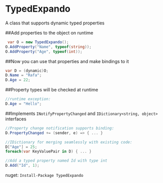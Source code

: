 # TypedExpando
A class that supports dynamic typed properties



##Add properties to the object on runtime
```c#
 var O = new TypedExpando();
O.AddProperty("Name", typeof(string));
O.AddProperty("Age", typeof(int));
```

##Now you can use that properties and make bindings to it
```c#
var D = (dynamic)O;
D.Name = "Rafa";
D.Age = 22;
```

##Property types will be checked at runtime
```c#
//runtime exception: 
D.Age = "Hello";
```

##Implements `INotifyPropertyChanged` and `IDictionary<string, object>` interfaces
```c#
//Property change notification supports binding:
D.PropertyChanged += (sender, e) => { ... }

//IDictionary for merging seamlessly with existing code:
D["Age"] = 25;
foreach(var KeyValuePair in D) { ... }

//Add a typed property named Id with type int
D.Add("Id", 1);
```

nuget: `Install-Package TypedExpando`
